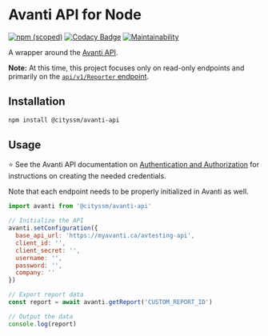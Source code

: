 # Avanti API for Node

[![npm (scoped)](https://img.shields.io/npm/v/@cityssm/avanti-api)](https://www.npmjs.com/package/@cityssm/avanti-api)
[![Codacy Badge](https://app.codacy.com/project/badge/Grade/e0afb710da074164b3597febe9014a08)](https://app.codacy.com/gh/cityssm/node-avanti-api/dashboard?utm_source=gh&utm_medium=referral&utm_content=&utm_campaign=Badge_grade)
[![Maintainability](https://api.codeclimate.com/v1/badges/fbc4a515303a0cdae005/maintainability)](https://codeclimate.com/github/cityssm/node-avanti-api/maintainability)

A wrapper around the [Avanti API](https://avanti.stoplight.io/docs/avanti-api).

**Note:**
At this time, this project focuses only on read-only endpoints and primarily on the
[`api/v1/Reporter` endpoint](https://avanti.stoplight.io/docs/avanti-api/ed0485a9c98bb-get-report-data).

## Installation

```sh
npm install @cityssm/avanti-api
```

## Usage

⭐ See the Avanti API documentation on
[Authentication and Authorization](https://avanti.stoplight.io/docs/avanti-api/014f7884ba799-authentication-and-authorization)
for instructions on creating the needed credentials.

Note that each endpoint needs to be properly initialized in Avanti as well.

```javascript
import avanti from '@cityssm/avanti-api'

// Initialize the API
avanti.setConfiguration({
  base_api_url: 'https://myavanti.ca/avtesting-api',
  client_id: '',
  client_secret: '',
  username: '',
  password: '',
  company: ''
})

// Export report data
const report = await avanti.getReport('CUSTOM_REPORT_ID')

// Output the data
console.log(report)
```
